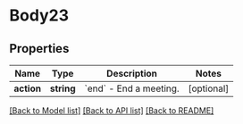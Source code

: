 # Body23

## Properties
Name | Type | Description | Notes
------------ | ------------- | ------------- | -------------
**action** | **string** | &#x60;end&#x60; - End a meeting. | [optional] 

[[Back to Model list]](../README.md#documentation-for-models) [[Back to API list]](../README.md#documentation-for-api-endpoints) [[Back to README]](../README.md)


